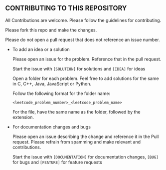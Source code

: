 ## CONTRIBUTING TO THIS REPOSITORY

All Contributions are welcome. Please follow the guidelines for contributing.

Please fork this repo and make the changes.

Please do not open a pull request that does not reference an issue number.

- To add an idea or a solution

  Please open an issue for the problem. Reference that in the pull request.
  
  Start the issue with  ```[SOLUTION]``` for solutions and ```[IDEA]``` for ideas 
  
  Open a folder for each problem. Feel free to add solutions for the same in C, C++, Java, JavaScript or Python.
  
  Follow the following format for the folder name:
  
  ```
  <leetcode_problem_number>_<leetcode_problem_name>
  ```  
  
  For the file, have the same name as the folder, followed by the extension.
  
- For documentation changes and bugs
  
  Please open an issue describing the change and reference it in the Pull request. Please refrain from spamming and make relevant and contributions.
  
  Start the issue with  ```[DOCUMENTATION]``` for documentation changes, ```[BUG]``` for bugs and ```[FEATURE]``` for feature requests 
  
